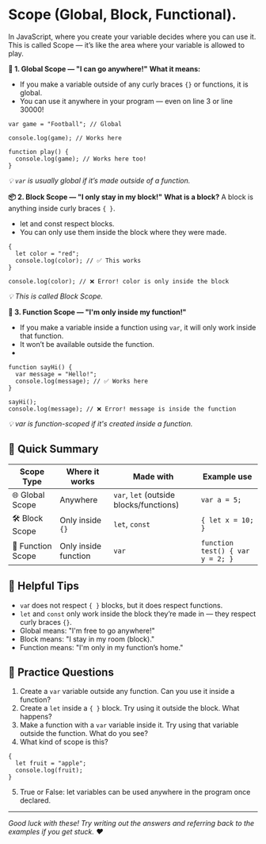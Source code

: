 #  Scope (Global, Block, Functional).


In JavaScript, where you create your variable decides where you can use it.
This is called Scope — it’s like the area where your variable is allowed to play.

**🏡 1. Global Scope — "I can go anywhere!"**
**What it means:**
- If you make a variable outside of any curly braces `{}` or functions, it is global.
- You can use it anywhere in your program — even on line 3 or line 30000!

```
var game = "Football"; // Global

console.log(game); // Works here

function play() {
  console.log(game); // Works here too!
}
```
*💡 `var` is usually global if it’s made outside of a function.*


**📦 2. Block Scope — "I only stay in my block!"**
**What is a block?**
A block is anything inside curly braces `{ }`.
- let and const respect blocks.
- You can only use them inside the block where they were made.

```
{
  let color = "red";
  console.log(color); // ✅ This works
}

console.log(color); // ❌ Error! color is only inside the block
```
*💡 This is called Block Scope.*


**🧰 3. Function Scope — "I'm only inside my function!"**
- If you make a variable inside a function using `var`, it will only work inside that function.
- It won’t be available outside the function.
- 
```
function sayHi() {
  var message = "Hello!";
  console.log(message); // ✅ Works here
}

sayHi();
console.log(message); // ❌ Error! message is inside the function
```
*💡 var is function-scoped if it's created inside a function.*


## 🎨 **Quick Summary**

| Scope Type       | Where it works                  | Made with                       | Example use                    |
|------------------|----------------------------------|----------------------------------|--------------------------------|
| 🌐 Global Scope   | Anywhere                         | `var`, `let` (outside blocks/functions) | `var a = 5;`                  |
| 🛠️ Block Scope    | Only inside `{}`                 | `let`, `const`                  | `{ let x = 10; }`              |
| 🧪 Function Scope | Only inside function             | `var`                           | `function test() { var y = 2; }` |


## 🧠 Helpful Tips
- `va`r does not respect `{ }` blocks, but it does respect functions.
- `let` and `const` only work inside the block they’re made in — they respect curly braces `{}`.
- Global means: "I'm free to go anywhere!"
- Block means: "I stay in my room (block)."
- Function means: "I'm only in my function’s home."


## 📝 Practice Questions
1. Create a `var` variable outside any function. Can you use it inside a function?
2. Create a `let` inside a `{ }` block. Try using it outside the block. What happens?
3. Make a function with a `var` variable inside it. Try using that variable outside the function. What do you see?
4. What kind of scope is this?
```
{
  let fruit = "apple";
  console.log(fruit);
}
```
5. True or False: let variables can be used anywhere in the program once declared.
---

*Good luck with these! Try writing out the answers and referring back to the examples if you get stuck.  ♥*

